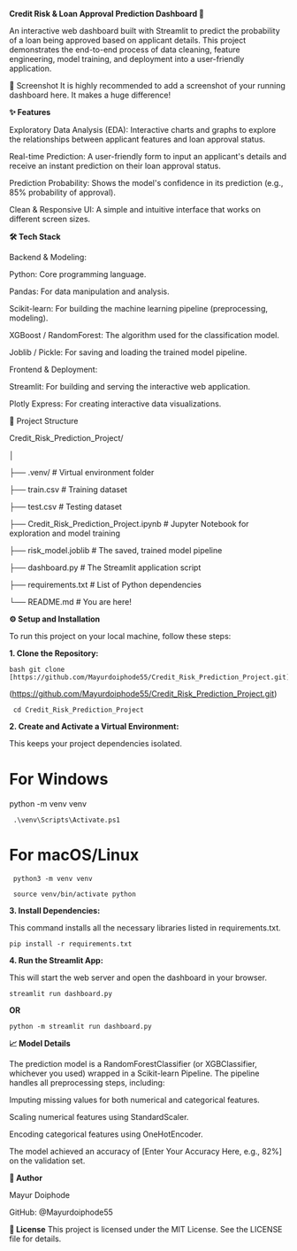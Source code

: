 __Credit Risk & Loan Approval Prediction Dashboard 🏦__

An interactive web dashboard built with Streamlit to predict the probability of a loan being approved based on applicant details. This project demonstrates the end-to-end process of data cleaning, feature engineering, model training, and deployment into a user-friendly application.

📸 Screenshot
It is highly recommended to add a screenshot of your running dashboard here. It makes a huge difference!

__✨ Features__

Exploratory Data Analysis (EDA): Interactive charts and graphs to explore the relationships between applicant features and loan approval status.

Real-time Prediction: A user-friendly form to input an applicant's details and receive an instant prediction on their loan approval status.

Prediction Probability: Shows the model's confidence in its prediction (e.g., 85% probability of approval).

Clean & Responsive UI: A simple and intuitive interface that works on different screen sizes.

__🛠️ Tech Stack__

Backend & Modeling:

Python: Core programming language.

Pandas: For data manipulation and analysis.

Scikit-learn: For building the machine learning pipeline (preprocessing, modeling).

XGBoost / RandomForest: The algorithm used for the classification model.

Joblib / Pickle: For saving and loading the trained model pipeline.

Frontend & Deployment:

Streamlit: For building and serving the interactive web application.

Plotly Express: For creating interactive data visualizations.

📂 Project Structure

Credit_Risk_Prediction_Project/

│

├── .venv/                  # Virtual environment folder

├── train.csv               # Training dataset

├── test.csv                # Testing dataset

├── Credit_Risk_Prediction_Project.ipynb  # Jupyter Notebook for exploration and model training

├── risk_model.joblib       # The saved, trained model pipeline

├── dashboard.py            # The Streamlit application script

├── requirements.txt        # List of Python dependencies

└── README.md               # You are here!

__⚙️ Setup and Installation__

To run this project on your local machine, follow these steps:

__1. Clone the Repository:__

<pre><code>bash git clone [https://github.com/Mayurdoiphode55/Credit_Risk_Prediction_Project.git]</code></pre>

(https://github.com/Mayurdoiphode55/Credit_Risk_Prediction_Project.git)

<pre><code> cd Credit_Risk_Prediction_Project </code></pre>

__2. Create and Activate a Virtual Environment:__

This keeps your project dependencies isolated.

# For Windows

python -m venv venv </code></pre>

<pre><code> .\venv\Scripts\Activate.ps1 </code></pre>

# For macOS/Linux

<pre><code> python3 -m venv venv </code></pre>

<pre><code> source venv/bin/activate python </code></pre>



__3. Install Dependencies:__

This command installs all the necessary libraries listed in requirements.txt.

<pre><code>pip install -r requirements.txt</code></pre>

__4. Run the Streamlit App:__

This will start the web server and open the dashboard in your browser.

<pre><code>streamlit run dashboard.py </code></pre>
__OR__
<pre><code>python -m streamlit run dashboard.py </code></pre>

__📈 Model Details__

The prediction model is a RandomForestClassifier (or XGBClassifier, whichever you used) wrapped in a Scikit-learn Pipeline. The pipeline handles all preprocessing steps, including:

Imputing missing values for both numerical and categorical features.

Scaling numerical features using StandardScaler.

Encoding categorical features using OneHotEncoder.

The model achieved an accuracy of [Enter Your Accuracy Here, e.g., 82%] on the validation set.

__👤 Author__

Mayur Doiphode

GitHub: @Mayurdoiphode55


__📄 License__
This project is licensed under the MIT License. See the LICENSE file for details.
